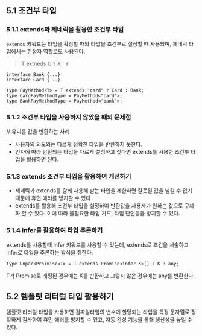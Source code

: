 ## 5.1 조건부 타입
### 5.1.1 extends와 제네릭을 활용한 조건부 타입
`extends` 키워드는 타입을 확장할 때와 타입을 조건부로 설정할 때 사용되며, 제네릭 타입에서는 한정자 역할로도 사용된다. 
> T extneds U ? X : Y

```
interface Bank {...}
interface Card {...}

type PayMethod<T> = T extends "card" ? Card : Bank;
type CardPayMethodType = PayMethod<"card">;
type BankPayMethodType = PayMethod<"bank">;

```
### 5.1.2 조건부 타입을 사용하지 않았을 때의 문제점 
// 유니온 값을 반환하는 사례
- 사용자의 의도와는 다르게 정확한 타입을 반환하지 못한다.
- 인자에 따라 반환되는 타입을 다르게 설정하고 싶다면 extends를 사용한 조건부 타입을 활용하면 된다.

### 5.1.3 extends 조건부 타입을 활용하여 개선하기
- 제네릭과 extends를 함께 사용해 받는 타입을 제한하면 잘못된 값을 넘길 수 없기 때문에 휴먼 에러를 방지할 수 있다
- extends를 활용해 조건부 타입을 설정하여 반환값을 사용자가 원하는 값으로 구체화 할 수 있다. 이에 따라 불필요한 타입 가드, 타입 단언등을 방지할 수 있다. 


### 5.1.4 infer를 활용하여 타입 추론하기
extends를 사용할때 infer 키워드를 사용할 수 있는데, extends로 조건을 서술하고 infer로 타입을 추론하는 방식을 취한다.
```
type UnpackProimise<T> = T extends Promise<infer K>[] ? K : any;
```
T가 Promise로 래핑된 경우에는 K를 반환하고 그렇지 않은 경우에는 any를 반환한다. 


## 5.2 템플릿 리터럴 타입 활용하기 
템플릿 리터럴 타입을 사용하면 컴파일타임의 변수에 할당되는 타입을 특정 문자열로 정확하게 검사하여 휴먼 에러를 방지할 수 있고, 자동 완성 기능을 통해 생산성을 높일 수 있다.
